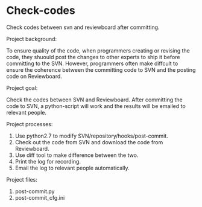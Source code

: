 # Check-codes
Check codes between svn and reviewboard after committing.

Project background:

To ensure quality of the code, when programmers creating or revising the code, they shuould post the changes to other experts to
 ship it before committing to the SVN. However, programmers often make diffcult to ensure the coherence between the committing 
 code to SVN and the posting code on Reviewboard.

Project goal:

Check the codes between SVN and Reviewboard. After committing the code to SVN, a python-script will work and the results will be 
emailed to relevant people.

Project processes:

1. Use python2.7 to modify SVN/repository/hooks/post-commit.
2. Check out the code from SVN and download the code from Reviewboard.
3. Use diff tool to make difference between the two.
4. Print the log for recording.
5. Email the log to relevant people automatically.

Project files:

1. post-commit.py
2. post-commit_cfg.ini
